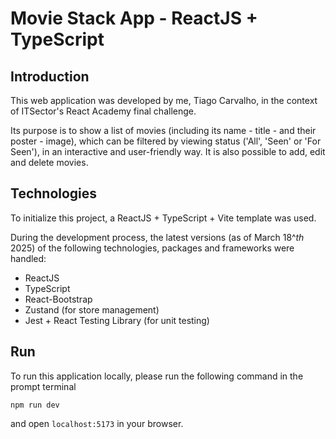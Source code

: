 # Movie Stack App - ReactJS + TypeScript

## Introduction

This web application was developed by me, Tiago Carvalho, in the context of ITSector's React Academy final challenge.

Its purpose is to show a list of movies (including its name - title - and their poster - image), which can be filtered by viewing status ('All', 'Seen' or 'For Seen'), in an interactive and user-friendly way. It is also possible to add, edit and delete movies.

## Technologies

To initialize this project, a ReactJS + TypeScript + Vite template was used.

During the development process, the latest versions (as of March 18^${th}$ 2025) of the following technologies, packages and frameworks were handled:

* ReactJS
* TypeScript
* React-Bootstrap
* Zustand (for store management)
* Jest + React Testing Library (for unit testing)

## Run

To run this application locally, please run the following command in the prompt terminal

```npm run dev```

and open ```localhost:5173``` in your browser.
